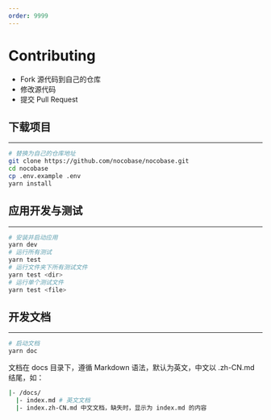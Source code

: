 ```yaml
---
order: 9999
---
```


# Contributing

- Fork 源代码到自己的仓库
- 修改源代码
- 提交 Pull Request

## 下载项目

---

```bash
# 替换为自己的仓库地址
git clone https://github.com/nocobase/nocobase.git
cd nocobase
cp .env.example .env
yarn install
```

## 应用开发与测试

---

```bash
# 安装并启动应用
yarn dev
# 运行所有测试
yarn test
# 运行文件夹下所有测试文件
yarn test <dir>
# 运行单个测试文件
yarn test <file>
```

## 开发文档

---

```bash
# 启动文档
yarn doc
```

文档在 docs 目录下，遵循 Markdown 语法，默认为英文，中文以 .zh-CN.md 结尾，如：

```bash
|- /docs/
  |- index.md # 英文文档
  |- index.zh-CN.md 中文文档，缺失时，显示为 index.md 的内容
```
